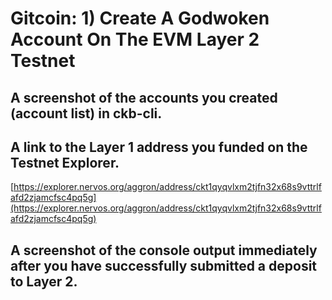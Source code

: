 # Gitcoin: 1) Create A Godwoken Account On The EVM Layer 2 Testnet

## A screenshot of the accounts you created (account list) in ckb-cli. 

[](account.png)

## A link to the Layer 1 address you funded on the Testnet Explorer. 

[https://explorer.nervos.org/aggron/address/ckt1qyqvlxm2tjfn32x68s9vttrlfafd2zjamcfsc4pq5g](https://explorer.nervos.org/aggron/address/ckt1qyqvlxm2tjfn32x68s9vttrlfafd2zjamcfsc4pq5g)

## A screenshot of the console output immediately after you have successfully submitted a deposit to Layer 2.

[](deposit.png)
